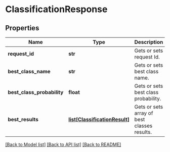 # ClassificationResponse

## Properties
Name | Type | Description | Notes
------------ | ------------- | ------------- | -------------
**request_id** | **str** | Gets or sets request Id. | [optional] 
**best_class_name** | **str** | Gets or sets best class name. | [optional] 
**best_class_probability** | **float** | Gets or sets best class probability. | [optional] 
**best_results** | [**list[ClassificationResult]**](ClassificationResult.md) | Gets or sets array of best classes results. | [optional] 

[[Back to Model list]](../README.md#documentation-for-models) [[Back to API list]](../README.md#documentation-for-api-endpoints) [[Back to README]](../README.md)

